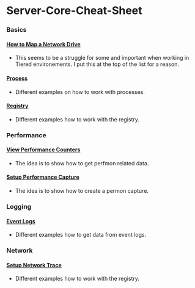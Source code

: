 # Server-Core-Cheat-Sheet
### Basics
#### [How to Map a Network Drive](https://github.com/chadmcox/Server-Core-Cheat-Sheet/blob/master/Map%20Network%20Drive.md)
* This seems to be a struggle for some and important when working in Tiered environements. I put this at the top of the list for a reason.
#### [Process](https://github.com/chadmcox/Server-Core-Cheat-Sheet/blob/master/Processes.md)
* Different examples on how to work with processes.
#### [Registry](https://github.com/chadmcox/Server-Core-Cheat-Sheet/blob/master/Registry.md)
* Different examples how to work with the registry.
### Performance
#### [View Performance Counters](https://github.com/chadmcox/Server-Core-Cheat-Sheet/blob/master/Performance%20-%20View%20Counters.md)
* The idea is to show how to get perfmon related data.
#### [Setup Performance Capture](https://github.com/chadmcox/Server-Core-Cheat-Sheet/blob/master/Performance%20-%20Setup%20Capture.md)
* The idea is to show how to create a permon capture.
### Logging
#### [Event Logs](https://github.com/chadmcox/Server-Core-Cheat-Sheet/blob/master/Windows%20Event%20Logs.md)
* Different examples how to get data from event logs.
### Network
#### [Setup Network Trace](https://github.com/chadmcox/Server-Core-Cheat-Sheet/blob/master/Registry.md)
* Different examples how to work with the registry.

